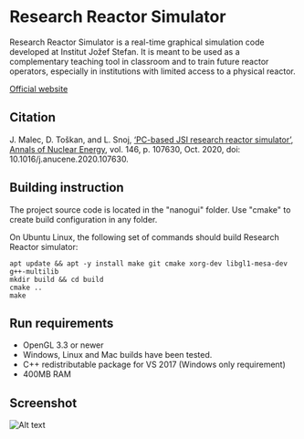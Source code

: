 # Research Reactor Simulator

Research Reactor Simulator is a real-time graphical simulation code developed at Institut Jožef Stefan. It is meant to be used as a complementary teaching tool in classroom and to train future reactor operators, especially in institutions with limited access to a physical reactor.

[Official website](https://reactorsimulator.ijs.si)

## Citation
J. Malec, D. Toškan, and L. Snoj, [‘PC-based JSI research reactor simulator’, Annals of Nuclear Energy](https://www.sciencedirect.com/science/article/pii/S0306454920303285), vol. 146, p. 107630, Oct. 2020, doi: 10.1016/j.anucene.2020.107630.


## Building instruction
The project source code is located in the "nanogui" folder.
Use "cmake" to create build configuration in any folder.

On Ubuntu Linux, the following set of commands should build Research Reactor simulator:
```
apt update && apt -y install make git cmake xorg-dev libgl1-mesa-dev g++-multilib
mkdir build && cd build
cmake ..
make
```

## Run requirements
- OpenGL 3.3 or newer
- Windows, Linux and Mac builds have been tested.
- C++ redistributable package for VS 2017 (Windows only requirement)
- 400MB RAM

## Screenshot
![Alt text](https://reactorsimulator.ijs.si/Images/Gallery/verShow.png)